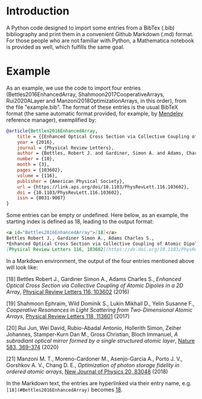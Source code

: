 # Introduction
A Python code designed to import some entries from a BibTex (.bib) bibliography and print them in a convenient Github Markdown (.md) format. For those people who are not familiar with Python, a Mathematica notebook is provided as well, which fulfills the same goal.

# Example

As an example, we use the code to import four entries (Bettles2016EnhancedArray, Shahmoon2017CooperativeArrays, Rui2020ALayer and Manzoni2018OptimizationArrays, in this order), from the file "example.bib". The format of these entries is the usual BibTeX format (the same automatic format provided, for example, by [Mendeley](https://www.mendeley.com/search/) reference manager), exemplified by:

```BibTex
@article{Bettles2016EnhancedArray,
    title = {{Enhanced Optical Cross Section via Collective Coupling of Atomic Dipoles in a 2D Array}},
    year = {2016},
    journal = {Physical Review Letters},
    author = {Bettles, Robert J. and Gardiner, Simon A. and Adams, Charles S.},
    number = {10},
    month = {3},
    pages = {103602},
    volume = {116},
    publisher = {American Physical Society},
    url = {https://link.aps.org/doi/10.1103/PhysRevLett.116.103602},
    doi = {10.1103/PhysRevLett.116.103602},
    issn = {0031-9007}
}
```
Some entries can be empty or undefined. 
Here below, as an example, the starting index is defined as 18, leading to the output format:

```Markdown
<a id="Bettles2016EnhancedArray">[18]</a>
Bettles Robert J., Gardiner Simon A., Adams Charles S.,
*Enhanced Optical Cross Section via Collective Coupling of Atomic Dipoles in a 2D Array*,
[Physical Review Letters 116, 103602](https://dx.doi.org/10.1103/PhysRevLett.116.103602) (2016)
```

In a Markdown environment, the output of the four entries mentioned above will look like:

<a id="Bettles2016EnhancedArray">[18]</a>
Bettles Robert J., Gardiner Simon A., Adams Charles S.,
*Enhanced Optical Cross Section via Collective Coupling of Atomic Dipoles in a 2D Array*,
[Physical Review Letters 116, 103602](https://dx.doi.org/10.1103/PhysRevLett.116.103602) (2016)

<a id="Shahmoon2017CooperativeArrays">[19]</a>
Shahmoon Ephraim, Wild Dominik S., Lukin Mikhail D., Yelin Susanne F.,
*Cooperative Resonances in Light Scattering from Two-Dimensional Atomic Arrays*,
[Physical Review Letters 118, 113601](https://dx.doi.org/10.1103/PhysRevLett.118.113601) (2017)

<a id="Rui2020ALayer">[20]</a>
Rui Jun, Wei David, Rubio-Abadal Antonio, Hollerith Simon, Zeiher Johannes, Stamper-Kurn Dan M., Gross Christian, Bloch Immanuel,
*A subradiant optical mirror formed by a single structured atomic layer*,
[Nature 583, 369-374](https://dx.doi.org/10.1038/s41586-020-2463-x) (2020)

<a id="Manzoni2018OptimizationArrays">[21]</a>
Manzoni M. T., Moreno-Cardoner M., Asenjo-Garcia A., Porto J. V., Gorshkov A. V., Chang D. E.,
*Optimization of photon storage fidelity in ordered atomic arrays*,
[New Journal of Physics 20, 83048](https://dx.doi.org/10.1088/1367-2630/aadb74) (2018)

In the Markdown text, the entries are hyperlinked via their entry name, e.g. `[18](#Bettles2016EnhancedArray)` becomes [18](#Bettles2016EnhancedArray).

